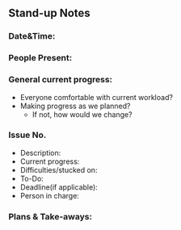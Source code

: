 ## Stand-up Notes
### Date&Time:
### People Present:

### General current progress:
- Everyone comfortable with current workload?
- Making progress as we planned? 
  - If not, how would we change?

### Issue No. 
- Description:
- Current progress:
- Difficulties/stucked on:
- To-Do:
- Deadline(if applicable):
- Person in charge:

### Plans & Take-aways:

